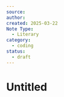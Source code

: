 ```yaml
---
source: 
author: 
created: 2025-03-22
Note Type:
  - Literary
category:
  - coding
status:
  - draft
---
```

# Untitled
